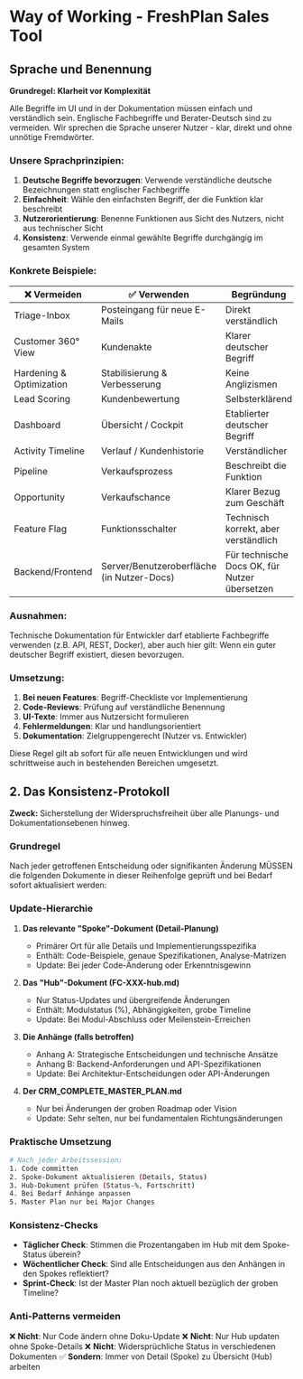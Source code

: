 # Way of Working - FreshPlan Sales Tool

## Sprache und Benennung

**Grundregel: Klarheit vor Komplexität**

Alle Begriffe im UI und in der Dokumentation müssen einfach und verständlich sein. Englische Fachbegriffe und Berater-Deutsch sind zu vermeiden. Wir sprechen die Sprache unserer Nutzer - klar, direkt und ohne unnötige Fremdwörter.

### Unsere Sprachprinzipien:

1. **Deutsche Begriffe bevorzugen**: Verwende verständliche deutsche Bezeichnungen statt englischer Fachbegriffe
2. **Einfachheit**: Wähle den einfachsten Begriff, der die Funktion klar beschreibt
3. **Nutzerorientierung**: Benenne Funktionen aus Sicht des Nutzers, nicht aus technischer Sicht
4. **Konsistenz**: Verwende einmal gewählte Begriffe durchgängig im gesamten System

### Konkrete Beispiele:

| ❌ Vermeiden | ✅ Verwenden | Begründung |
|--------------|--------------|------------|
| Triage-Inbox | Posteingang für neue E-Mails | Direkt verständlich |
| Customer 360° View | Kundenakte | Klarer deutscher Begriff |
| Hardening & Optimization | Stabilisierung & Verbesserung | Keine Anglizismen |
| Lead Scoring | Kundenbewertung | Selbsterklärend |
| Dashboard | Übersicht / Cockpit | Etablierter deutscher Begriff |
| Activity Timeline | Verlauf / Kundenhistorie | Verständlicher |
| Pipeline | Verkaufsprozess | Beschreibt die Funktion |
| Opportunity | Verkaufschance | Klarer Bezug zum Geschäft |
| Feature Flag | Funktionsschalter | Technisch korrekt, aber verständlich |
| Backend/Frontend | Server/Benutzeroberfläche (in Nutzer-Docs) | Für technische Docs OK, für Nutzer übersetzen |

### Ausnahmen:

Technische Dokumentation für Entwickler darf etablierte Fachbegriffe verwenden (z.B. API, REST, Docker), aber auch hier gilt: Wenn ein guter deutscher Begriff existiert, diesen bevorzugen.

### Umsetzung:

1. **Bei neuen Features**: Begriff-Checkliste vor Implementierung
2. **Code-Reviews**: Prüfung auf verständliche Benennung
3. **UI-Texte**: Immer aus Nutzersicht formulieren
4. **Fehlermeldungen**: Klar und handlungsorientiert
5. **Dokumentation**: Zielgruppengerecht (Nutzer vs. Entwickler)

Diese Regel gilt ab sofort für alle neuen Entwicklungen und wird schrittweise auch in bestehenden Bereichen umgesetzt.

## 2. Das Konsistenz-Protokoll

**Zweck:** Sicherstellung der Widerspruchsfreiheit über alle Planungs- und Dokumentationsebenen hinweg.

### Grundregel
Nach jeder getroffenen Entscheidung oder signifikanten Änderung MÜSSEN die folgenden Dokumente in dieser Reihenfolge geprüft und bei Bedarf sofort aktualisiert werden:

### Update-Hierarchie

1. **Das relevante "Spoke"-Dokument (Detail-Planung)**
   - Primärer Ort für alle Details und Implementierungsspezifika
   - Enthält: Code-Beispiele, genaue Spezifikationen, Analyse-Matrizen
   - Update: Bei jeder Code-Änderung oder Erkenntnisgewinn

2. **Das "Hub"-Dokument (FC-XXX-hub.md)**
   - Nur Status-Updates und übergreifende Änderungen
   - Enthält: Modulstatus (%), Abhängigkeiten, grobe Timeline
   - Update: Bei Modul-Abschluss oder Meilenstein-Erreichen

3. **Die Anhänge (falls betroffen)**
   - Anhang A: Strategische Entscheidungen und technische Ansätze
   - Anhang B: Backend-Anforderungen und API-Spezifikationen
   - Update: Bei Architektur-Entscheidungen oder API-Änderungen

4. **Der CRM_COMPLETE_MASTER_PLAN.md**
   - Nur bei Änderungen der groben Roadmap oder Vision
   - Update: Sehr selten, nur bei fundamentalen Richtungsänderungen

### Praktische Umsetzung

```bash
# Nach jeder Arbeitssession:
1. Code committen
2. Spoke-Dokument aktualisieren (Details, Status)
3. Hub-Dokument prüfen (Status-%, Fortschritt)
4. Bei Bedarf Anhänge anpassen
5. Master Plan nur bei Major Changes
```

### Konsistenz-Checks

- **Täglicher Check**: Stimmen die Prozentangaben im Hub mit dem Spoke-Status überein?
- **Wöchentlicher Check**: Sind alle Entscheidungen aus den Anhängen in den Spokes reflektiert?
- **Sprint-Check**: Ist der Master Plan noch aktuell bezüglich der groben Timeline?

### Anti-Patterns vermeiden

❌ **Nicht**: Nur Code ändern ohne Doku-Update
❌ **Nicht**: Nur Hub updaten ohne Spoke-Details
❌ **Nicht**: Widersprüchliche Status in verschiedenen Dokumenten
✅ **Sondern**: Immer von Detail (Spoke) zu Übersicht (Hub) arbeiten